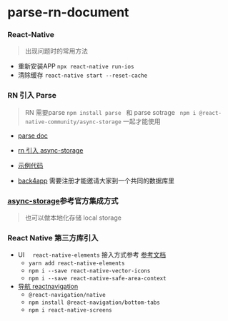 # parse-rn-document

### React-Native
> 出现问题时的常用方法

* 重新安装APP ``npx react-native run-ios``
* 清除缓存 `` react-native start --reset-cache  ``


### RN 引入 Parse 
> RN 需要parse ``npm install parse `` 和 parse sotrage `` npm i @react-native-community/async-storage`` 一起才能使用

* [parse doc](http://docs.parseplatform.org/js/guide/#getting-started)
* [rn 引入 async-storage](https://react-native-async-storage.github.io/async-storage/docs/install)
* [示例代码](https://github.com/ZAZA-CITY/parse-rn-document/tree/main)

* [back4app](https://www.back4app.com/) 需要注册才能邀请大家到一个共同的数据库里



### [async-storage](https://www.npmjs.com/package/@react-native-community/async-storage/v/1.11.0-alpha.0)参考官方集成方式 
> 也可以做本地化存储 local storage



### React Native 第三方库引入
* UI ``  react-native-elements`` 接入方式参考 [参考文档](https://reactnativeelements.com/docs/)
	* `` yarn add react-native-elements ``
	* `` npm i --save react-native-vector-icons ``
	* `` npm i --save react-native-safe-area-context ``
* [导航 reactnavigation](https://reactnavigation.org/docs/getting-started)
	* `` @react-navigation/native ``
	* `` npm install @react-navigation/bottom-tabs ``
	* `` npm i react-native-screens ``

